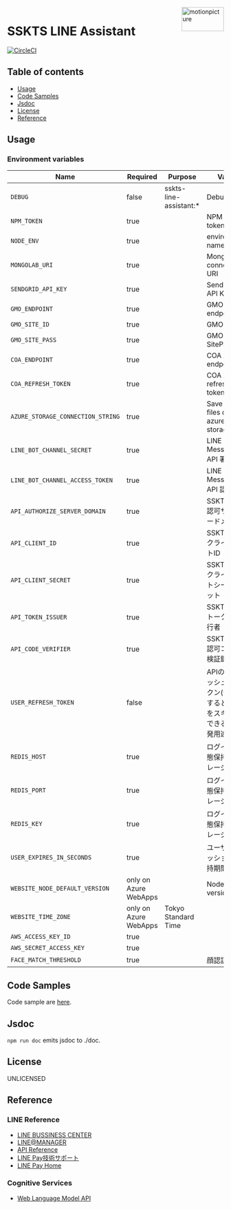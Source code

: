 <img src="https://motionpicture.jp/images/common/logo_01.svg" alt="motionpicture" title="motionpicture" align="right" height="56" width="98"/>

# SSKTS LINE Assistant

[![CircleCI](https://circleci.com/gh/motionpicture/sskts-line-assistant.svg?style=svg&circle-token=0c65818a49ef1322b853fbc7541c929a2800d0e9)](https://circleci.com/gh/motionpicture/sskts-line-assistant)

## Table of contents

* [Usage](#usage)
* [Code Samples](#code-samples)
* [Jsdoc](#jsdoc)
* [License](#license)
* [Reference](#reference)

## Usage

### Environment variables

| Name                              | Required              | Purpose                | Value                                 |
|-----------------------------------|-----------------------|------------------------|---------------------------------------|
| `DEBUG`                           | false                 | sskts-line-assistant:* | Debug                                 |
| `NPM_TOKEN`                       | true                  |                        | NPM auth token                        |
| `NODE_ENV`                        | true                  |                        | environment name                      |
| `MONGOLAB_URI`                    | true                  |                        | MongoDB connection URI                |
| `SENDGRID_API_KEY`                | true                  |                        | SendGrid API Key                      |
| `GMO_ENDPOINT`                    | true                  |                        | GMO API endpoint                      |
| `GMO_SITE_ID`                     | true                  |                        | GMO SiteID                            |
| `GMO_SITE_PASS`                   | true                  |                        | GMO SitePass                          |
| `COA_ENDPOINT`                    | true                  |                        | COA API endpoint                      |
| `COA_REFRESH_TOKEN`               | true                  |                        | COA API refresh token                 |
| `AZURE_STORAGE_CONNECTION_STRING` | true                  |                        | Save CSV files on azure storage       |
| `LINE_BOT_CHANNEL_SECRET`         | true                  |                        | LINE Messaging API 署名検証               |
| `LINE_BOT_CHANNEL_ACCESS_TOKEN`   | true                  |                        | LINE Messaging API 認証                 |
| `API_AUTHORIZE_SERVER_DOMAIN`     | true                  |                        | SSKTS API 認可サーバードメイン                  |
| `API_CLIENT_ID`                   | true                  |                        | SSKTS APIクライアントID                     |
| `API_CLIENT_SECRET`               | true                  |                        | SSKTS APIクライアントシークレット                 |
| `API_TOKEN_ISSUER`                | true                  |                        | SSKTS APIトークン発行者                      |
| `API_CODE_VERIFIER`               | true                  |                        | SSKTS API認可コード検証鍵                     |
| `USER_REFRESH_TOKEN`              | false                 |                        | APIのリフレッシュトークン(セットすると認証をスキップできる、開発用途) |
| `REDIS_HOST`                      | true                  |                        | ログイン状態保持ストレージ                         |
| `REDIS_PORT`                      | true                  |                        | ログイン状態保持ストレージ                         |
| `REDIS_KEY`                       | true                  |                        | ログイン状態保持ストレージ                         |
| `USER_EXPIRES_IN_SECONDS`         | true                  |                        | ユーザーセッション保持期間                         |
| `WEBSITE_NODE_DEFAULT_VERSION`    | only on Azure WebApps |                        | Node.js version                       |
| `WEBSITE_TIME_ZONE`               | only on Azure WebApps | Tokyo Standard Time    |                                       |
| `AWS_ACCESS_KEY_ID`               | true                  |                        |                                       |
| `AWS_SECRET_ACCESS_KEY`           | true                  |                        |                                       |
| `FACE_MATCH_THRESHOLD`            | true                  |                        | 顔認証閾値                                 |

## Code Samples

Code sample are [here](https://github.com/motionpicture/sskts-line-assistant/tree/master/example).

## Jsdoc

`npm run doc` emits jsdoc to ./doc.

## License

UNLICENSED


## Reference

### LINE Reference

* [LINE BUSSINESS CENTER](https://business.line.me/ja/)
* [LINE@MANAGER](https://admin-official.line.me/)
* [API Reference](https://devdocs.line.me/ja/)
* [LINE Pay技術サポート](https://pay.line.me/jp/developers/documentation/download/tech?locale=ja_JP)
* [LINE Pay Home](https://pay.line.me/jp/)


### Cognitive Services

* [Web Language Model API](https://westus.dev.cognitive.microsoft.com/docs/services/55de9ca4e597ed1fd4e2f104/operations/55de9ca4e597ed19b0de8a51)
